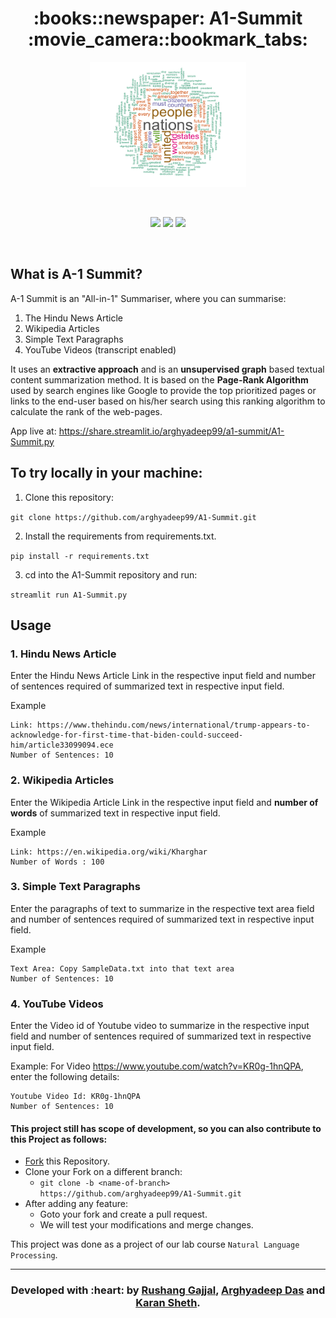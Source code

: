 <h1 align="center">:books::newspaper: A1-Summit :movie_camera::bookmark_tabs:</h1>

<div align="center">

<img src="./circle-cropped-1.png" height=200px width=250px></img>

<br>

[![](https://img.shields.io/badge/Made_with-Python3-red?style=for-the-badge&logo=python)]("Python3")
[![](https://img.shields.io/badge/Framework-Streamlit-red?style=for-the-badge&logo=streamlit)]("Streamlit")
[![](https://img.shields.io/badge/Deployed_on-Heroku-red?style=for-the-badge&logo=heroku)](https://www.heroku.com/  "Heroku")

<br>

</div>

## What is A-1 Summit?

A-1 Summit is an "All-in-1" Summariser, where you can summarise:

1. The Hindu News Article
2. Wikipedia Articles
3. Simple Text Paragraphs
4. YouTube Videos (transcript enabled)

It uses an **extractive approach** and is an **unsupervised graph** based textual content summarization method. It is based on the **Page-Rank Algorithm** used by search engines like Google to provide the top prioritized pages or links to the end-user based on his/her search using this ranking algorithm to calculate the rank of the web-pages.

App live at: https://share.streamlit.io/arghyadeep99/a1-summit/A1-Summit.py

## To try locally in your machine: 

1. Clone this repository: 

 `git clone https://github.com/arghyadeep99/A1-Summit.git`
 
2. Install the requirements from requirements.txt.

`pip install -r requirements.txt`

3. cd into the A1-Summit repository and run:

`streamlit run A1-Summit.py`

## Usage
### 1. Hindu News Article

Enter the Hindu News Article Link in the respective input field and number of sentences required of summarized text in respective input field.

Example
```
Link: https://www.thehindu.com/news/international/trump-appears-to-acknowledge-for-first-time-that-biden-could-succeed-him/article33099094.ece
Number of Sentences: 10
```

### 2. Wikipedia Articles

Enter the Wikipedia Article Link in the respective input field and **number of words** of summarized text in respective input field.

Example
```
Link: https://en.wikipedia.org/wiki/Kharghar
Number of Words : 100
```

### 3. Simple Text Paragraphs

Enter the paragraphs of text to summarize in the respective text area field and number of sentences required of summarized text in respective input field.

Example
```
Text Area: Copy SampleData.txt into that text area
Number of Sentences: 10
```

### 4. YouTube Videos
Enter the Video id of Youtube video to summarize in the respective input field and number of sentences required of summarized text in respective input field.

Example:
For Video https://www.youtube.com/watch?v=KR0g-1hnQPA, enter the following details:
```
Youtube Video Id: KR0g-1hnQPA
Number of Sentences: 10
```

#### This project still has scope of development, so you can also contribute to this Project as follows:
* [Fork](https://github.com/arghyadeep99/A1-Summit) this Repository.
* Clone your Fork on a different branch:
	* `git clone -b <name-of-branch> https://github.com/arghyadeep99/A1-Summit.git`
* After adding any feature:
	* Goto your fork and create a pull request.
	* We will test your modifications and merge changes.

This project was done as a project of our lab course `Natural Language Processing`.

---
<h3 align="center"><b>Developed with :heart: by <a href="https://github.com/RusherRG">Rushang Gajjal</a>, <a href="https://github.com/arghyadeep99">Arghyadeep Das</a> and <a href="https://github.com/Korusuke">Karan Sheth</a>.</b></h1>
